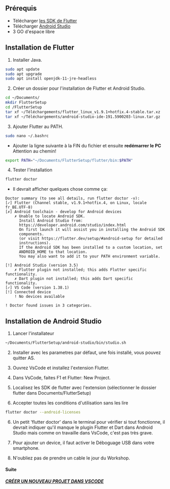 ## Prérequis

* Télécharger [les SDK de Flutter](https://storage.googleapis.com/flutter_infra/releases/stable/linux/flutter_linux_v1.9.1+hotfix.4-stable.tar.xz)
* Télécharger [Android Studio](https://dl.google.com/dl/android/studio/ide-zips/3.5.1.0/android-studio-ide-191.5900203-linux.tar.gz)
* 3 GO d'espace libre

## Installation de Flutter

1. Installer Java.

```sh
sudo apt update
sudo apt upgrade
sudo apt install openjdk-11-jre-headless
```

2. Créer un dossier pour l'installation de Flutter et Android Studio.

```sh
cd ~/Documents/
mkdir FlutterSetup
cd /FlutterSetup
tar xf ~/Téléchargements/flutter_linux_v1.9.1+hotfix.4-stable.tar.xz
tar xf ~/Téléchargements/android-studio-ide-191.5900203-linux.tar.gz
```

3. Ajouter Flutter au PATH.

```sh
sudo nano ~/.bashrc
```

 * Ajouter la ligne suivante à la FIN du fichier et ensuite **redémarrer le PC** Attention au chemin!

 ```sh
 export PATH="~/Documents/FlutterSetup/flutter/bin:$PATH"
 ```

4. Tester l'installation

```sh
flutter doctor
```

* Il devrait afficher quelques chose comme ça:

``` 
Doctor summary (to see all details, run flutter doctor -v):
[✓] Flutter (Channel stable, v1.9.1+hotfix.4, on Linux, locale fr_BE.UTF-8)
[✗] Android toolchain - develop for Android devices
    ✗ Unable to locate Android SDK.
      Install Android Studio from:
      https://developer.android.com/studio/index.html
      On first launch it will assist you in installing the Android SDK
      components.
      (or visit https://flutter.dev/setup/#android-setup for detailed
      instructions).
      If the Android SDK has been installed to a custom location, set
      ANDROID_HOME to that location.
      You may also want to add it to your PATH environment variable.

[!] Android Studio (version 3.5)
    ✗ Flutter plugin not installed; this adds Flutter specific functionality.
    ✗ Dart plugin not installed; this adds Dart specific functionality.
[✓] VS Code (version 1.38.1)
[!] Connected device
    ! No devices available

! Doctor found issues in 3 categories.
```

## Installation de Android Studio

1. Lancer l'installateur

```sh
~/Documents/FlutterSetup/android-studio/bin/studio.sh
```

2. Installer avec les parametres par défaut, une fois installé, vous pouvez quitter AS.

3. Ouvrez VsCode et installez l'extension Flutter.

4. Dans VsCode, faites F1 et Flutter: New Project.

5. Localisez les SDK de flutter avec l'extension (sélectionner le dossier flutter dans Documents/FlutterSetup)

6. Accepter toutes les conditions d'utilisation sans les lire

```sh
flutter doctor --android-licenses
```

6. Un petit 'flutter doctor' dans le terminal pour vérifier si tout fonctionne, il devrait indiquer qu'il manque le plugin Flutter et Dart dans Android Studio mais comme on travaille dans VsCode, c'est pas très grave.

7. Pour ajouter un device, il faut activer le Déboguage USB dans votre smartphone.

8. N'oubliez pas de prendre un cable le jour du Workshop.

#### Suite

##### [CRÉER UN NOUVEAU PROJET DANS VSCODE](nouveau_projet.md)
